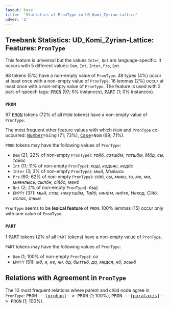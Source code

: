 ```yaml
---
layout: base
title:  'Statistics of PronType in UD_Komi_Zyrian-Lattice'
udver: '2'
---
```


## Treebank Statistics: UD_Komi_Zyrian-Lattice: Features: `PronType`

This feature is universal but the values `Inter`, `Qnt` are language-specific.
It occurs with 5 different values: `Dem`, `Int`, `Inter`, `Prs`, `Qnt`.

98 tokens (5%) have a non-empty value of `PronType`.
38 types (4%) occur at least once with a non-empty value of `PronType`.
16 lemmas (2%) occur at least once with a non-empty value of `PronType`.
The feature is used with 2 part-of-speech tags: <tt><a href="kpv_lattice-pos-PRON.html">PRON</a></tt> (97; 5% instances), <tt><a href="kpv_lattice-pos-PART.html">PART</a></tt> (1; 0% instances).

### `PRON`

97 <tt><a href="kpv_lattice-pos-PRON.html">PRON</a></tt> tokens (72% of all `PRON` tokens) have a non-empty value of `PronType`.

The most frequent other feature values with which `PRON` and `PronType` co-occurred: <tt><a href="kpv_lattice-feat-Number.html">Number</a></tt><tt>=Sing</tt> (71; 73%), <tt><a href="kpv_lattice-feat-Case.html">Case</a></tt><tt>=Nom</tt> (69; 71%).

`PRON` tokens may have the following values of `PronType`:

* `Dem` (21; 22% of non-empty `PronType`): <em>тайӧ, сэтшӧм, татшӧм, Мӧд, сы, тайӧс</em>
* `Int` (11; 11% of non-empty `PronType`): <em>коді, кодъяс, кодӧс</em>
* `Inter` (3; 3% of non-empty `PronType`): <em>мый, Мыйысь</em>
* `Prs` (60; 62% of non-empty `PronType`): <em>сійӧ, сы, миян, тэ, ме, ми, миянлысь, сылӧн, сійӧс, менӧ</em>
* `Qnt` (2; 2% of non-empty `PronType`): <em>быд</em>
* `EMPTY` (37): <em>мый, став, некутшӧм, Тайӧ, нинӧм, ниӧти, Некод, Сійӧ, аслас, ачым</em>

`PronType` seems to be **lexical feature** of `PRON`. 100% lemmas (15) occur only with one value of `PronType`.

### `PART`

1 <tt><a href="kpv_lattice-pos-PART.html">PART</a></tt> tokens (2% of all `PART` tokens) have a non-empty value of `PronType`.

`PART` tokens may have the following values of `PronType`:

* `Dem` (1; 100% of non-empty `PronType`): <em>со</em>
* `EMPTY` (51): <em>жӧ, и, не, ни, ӧд, быттьӧ, да, медся, нӧ, эськӧ</em>

## Relations with Agreement in `PronType`

The 10 most frequent relations where parent and child node agree in `PronType`:
<tt>PRON --[<tt><a href="kpv_lattice-dep-orphan.html">orphan</a></tt>]--> PRON</tt> (1; 100%),
<tt>PRON --[<tt><a href="kpv_lattice-dep-parataxis.html">parataxis</a></tt>]--> PRON</tt> (1; 100%).

